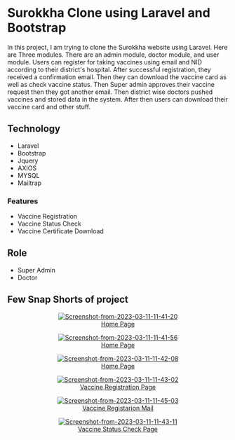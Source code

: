 # Surokkha Clone using Laravel and Bootstrap

In this project, I am trying to clone the Surokkha website using Laravel. Here are Three modules. There are an admin module, doctor module, and user module. Users can register for taking vaccines using email and NID according to their district's hospital. After successful registration, they received a confirmation email. Then they can download the vaccine card as well as check vaccine status. Then Super admin approves their vaccine request then they got another email. Then district wise doctors pushed vaccines and stored data in the system. After then users can download their vaccine card and other stuff.

## Technology
- Laravel 
- Bootstrap 
- Jquery
- AXIOS
- MYSQL
- Mailtrap

### Features 
- Vaccine Registration
- Vaccine Status Check
- Vaccine Certificate Download
## Role 
- Super Admin
- Doctor
## Few Snap Shorts of project
<p align="center"><a href="https://ibb.co/LgswPrr"><img src="https://i.ibb.co/JpSLdqq/Screenshot-from-2023-03-11-11-41-20.png" alt="Screenshot-from-2023-03-11-11-41-20" border="0"></a><br /><a target='_blank' href='https://poetandpoem.com/Julia-A-Moore/Dear-Love-Do-You-Remember'>Home Page</a><br /></p>

<p align="center"><a href="https://ibb.co/NSXyXYg"><img src="https://i.ibb.co/2NwkwK0/Screenshot-from-2023-03-11-11-41-56.png" alt="Screenshot-from-2023-03-11-11-41-56" border="0"></a><br /><a target='_blank' href='https://poetandpoem.com/Julia-A-Moore/Dear-Love-Do-You-Remember'>Home Page</a><br /></p>


<p align="center"><a href="https://ibb.co/y6MsQsG"><img src="https://i.ibb.co/D96KRKs/Screenshot-from-2023-03-11-11-42-08.png" alt="Screenshot-from-2023-03-11-11-42-08" border="0"></a><br /><a target='_blank' href='https://poetandpoem.com/Julia-A-Moore/Dear-Love-Do-You-Remember'>Home Page</a><br /></p>


<p align="center"><a href="https://ibb.co/3WNs6zM"><img src="https://i.ibb.co/K7qG4wL/Screenshot-from-2023-03-11-11-43-02.png" alt="Screenshot-from-2023-03-11-11-43-02" border="0"></a><br /><a target='_blank' href='https://poetandpoem.com/Julia-A-Moore/Dear-Love-Do-You-Remember'>Vaccine Registration Page</a><br /></p>


<p align="center"><a href="https://ibb.co/pxb6CT1"><img src="https://i.ibb.co/drjsnvf/Screenshot-from-2023-03-11-11-45-03.png" alt="Screenshot-from-2023-03-11-11-45-03" border="0"></a><br /><a target='_blank' href='https://poetandpoem.com/Julia-A-Moore/Dear-Love-Do-You-Remember'>Vaccine Registarion Mail</a><br /></p>

<p align="center"><a href="https://ibb.co/XLp24xX"><img src="https://i.ibb.co/QQnbcv9/Screenshot-from-2023-03-11-11-43-11.png" alt="Screenshot-from-2023-03-11-11-43-11" border="0"></a><br /><a target='_blank' href='https://poetandpoem.com/Julia-A-Moore/Dear-Love-Do-You-Remember'>Vaccine Status Check Page</a><br /></p>
